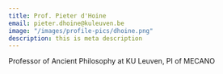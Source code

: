 ```yaml
---
title: Prof. Pieter d'Hoine
email: pieter.dhoine@kuleuven.be
image: "/images/profile-pics/dhoine.png"
description: this is meta description
---
```


Professor of Ancient Philosophy at KU Leuven, PI of MECANO
